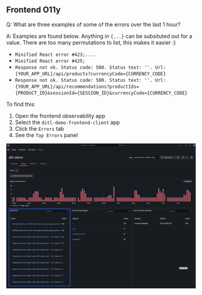 ## Frontend O11y
Q:  What are three examples of some of the errors over the last 1 hour?

A: Examples are found below. Anything in `{...}` can be subsituted out for a value. There are too many permutations to list, this makes it easier :) 
- `Minified React error #423;....`
- `Minified React error #425;`
- `Response not ok. Status code: 500. Status text: ''. Url:{YOUR_APP_URL}/api/products?currencyCode={CURRENCY_CODE}`
- `Response not ok. Status code: 500. Status text: ''. Url: {YOUR_APP_URL}/api/recommendations?productIds={PRODUCT_ID}&sessionId={SESSION_ID}&currencyCode={CURRENCY_CODE}`

To find this:
1. Open the frontend observability app
1. Select the `ditl-demo-frontend-client` app
1. Click the `Errors` tab 
1. See the `Top Errors` panel 

![Top Errors Panel](/images/breakout_1/1.4-frontend-olly.png)

